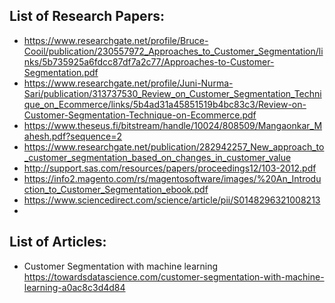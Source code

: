 List of Research Papers:
-
- https://www.researchgate.net/profile/Bruce-Cooil/publication/230557972_Approaches_to_Customer_Segmentation/links/5b735925a6fdcc87df7a2c77/Approaches-to-Customer-Segmentation.pdf
- https://www.researchgate.net/profile/Juni-Nurma-Sari/publication/313737530_Review_on_Customer_Segmentation_Technique_on_Ecommerce/links/5b4ad31a45851519b4bc83c3/Review-on-Customer-Segmentation-Technique-on-Ecommerce.pdf
- https://www.theseus.fi/bitstream/handle/10024/808509/Mangaonkar_Mahesh.pdf?sequence=2
- https://www.researchgate.net/publication/282942257_New_approach_to_customer_segmentation_based_on_changes_in_customer_value
- http://support.sas.com/resources/papers/proceedings12/103-2012.pdf
- https://info2.magento.com/rs/magentosoftware/images/%20An_Introduction_to_Customer_Segmentation_ebook.pdf
- https://www.sciencedirect.com/science/article/pii/S0148296321008213
- 

List of Articles:
-
- Customer Segmentation with machine learning
  https://towardsdatascience.com/customer-segmentation-with-machine-learning-a0ac8c3d4d84
